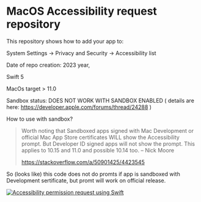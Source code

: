 # MacOS Accessibility request repository

This repository shows how to add your app to:

System Settings -> Privacy and Security -> Accessibility list

Date of repo creation: 2023 year, 

Swift 5

MacOs target > 11.0

Sandbox status: DOES NOT WORK WITH SANDBOX ENABLED ( details are here: https://developer.apple.com/forums/thread/24288 )

How to use with sandbox? 

> Worth noting that Sandboxed apps signed with Mac Development or official Mac App Store certificates WILL show the Accessibility prompt. But Developer ID signed apps will not show the prompt. This applies to 10.15 and 11.0 and possible 10.14 too. – 
Nick Moore
> 
> https://stackoverflow.com/a/50901425/4423545

So (looks like) this code does not do promts if app is sandboxed with Development sertificate, but promt will work on official release.



[![Accessibility permission request using Swift][1]][1]

  [1]: https://i.stack.imgur.com/cW0mk.gif

  
